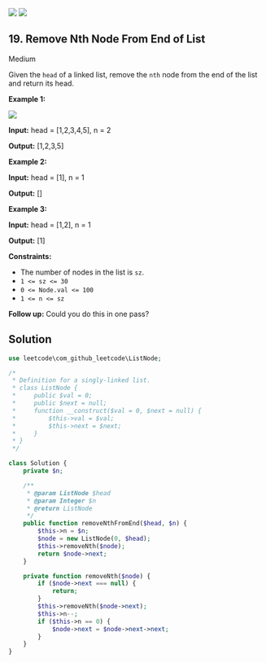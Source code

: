 [![](https://img.shields.io/github/stars/javadev/LeetCode-in-All?label=Stars&style=flat-square)](https://github.com/javadev/LeetCode-in-All)
[![](https://img.shields.io/github/forks/javadev/LeetCode-in-All?label=Fork%20me%20on%20GitHub%20&style=flat-square)](https://github.com/javadev/LeetCode-in-All/fork)

## 19\. Remove Nth Node From End of List

Medium

Given the `head` of a linked list, remove the `nth` node from the end of the list and return its head.

**Example 1:**

![](https://assets.leetcode.com/uploads/2020/10/03/remove_ex1.jpg)

**Input:** head = [1,2,3,4,5], n = 2

**Output:** [1,2,3,5] 

**Example 2:**

**Input:** head = [1], n = 1

**Output:** [] 

**Example 3:**

**Input:** head = [1,2], n = 1

**Output:** [1] 

**Constraints:**

*   The number of nodes in the list is `sz`.
*   `1 <= sz <= 30`
*   `0 <= Node.val <= 100`
*   `1 <= n <= sz`

**Follow up:** Could you do this in one pass?

## Solution

```php
use leetcode\com_github_leetcode\ListNode;

/*
 * Definition for a singly-linked list.
 * class ListNode {
 *     public $val = 0;
 *     public $next = null;
 *     function __construct($val = 0, $next = null) {
 *         $this->val = $val;
 *         $this->next = $next;
 *     }
 * }
 */

class Solution {
    private $n;

    /**
     * @param ListNode $head
     * @param Integer $n
     * @return ListNode
     */
    public function removeNthFromEnd($head, $n) {
        $this->n = $n;
        $node = new ListNode(0, $head);
        $this->removeNth($node);
        return $node->next;
    }

    private function removeNth($node) {
        if ($node->next === null) {
            return;
        }
        $this->removeNth($node->next);
        $this->n--;
        if ($this->n == 0) {
            $node->next = $node->next->next;
        }
    }
}
```